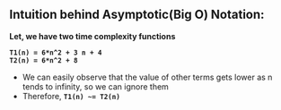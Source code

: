 ## Intuition behind Asymptotic(Big O) Notation:

**Let, we have two time complexity functions**

**`T1(n) = 6*n^2 + 3 n + 4`**\
**`T2(n) = 6*n^2 + 8`**

- We can easily observe that the value of other terms gets lower as n tends to infinity, so we can ignore them
- Therefore, **`T1(n) ~= T2(n)`**
